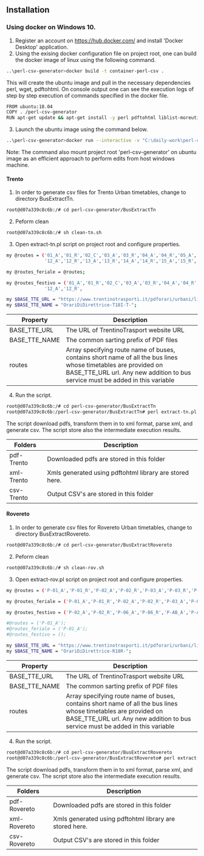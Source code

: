 ## Installation

### Using docker on Windows 10.

1. Register an account on <https://hub.docker.com/> and install 'Docker Desktop' application.
2. Using the exising docker configuration file on project root, one can build the docker image of linux using the following command.
```sh
..\perl-csv-generator>docker build -t container-perl-csv .
```
This will create the ubuntu image and pull in the necessary dependencies perl, wget, pdftohtml. On console output one can see the execution logs of step by step execution of commands specified in the docker file.
```sh
FROM ubuntu:18.04
COPY . /perl-csv-generator
RUN apt-get update && apt-get install -y perl pdftohtml liblist-moreutils-perl libwww-perl wget
```
3. Launch the ubuntu image using the command below.
```sh
..\perl-csv-generator>docker run --interactive -v "C:\daily-work\perl-csv-generator\:/perl-csv-generator/" --tty container-perl-csv:latest bash
```
Note: The command also mount project root 'perl-csv-generator' on ubuntu image as an efficient approach to perform edits from host windows machine.

#### Trento
1. In order to generate csv files for Trento Urban timetables, change to directory BusExtractTn.
```sh
root@d07a339c8c6b:/# cd perl-csv-generator/BusExtractTn
```
2. Peform clean
```sh
root@d07a339c8c6b:/# sh clean-tn.sh
```
3. Open extract-tn.pl script on project root and configure properties.
```sh
my @routes = ('01_A','01_R','02_C','03_A','03_R','04_A','04_R','05_A','05_R','05_b','06_A','06_R','07_A','07_R','08_A','08_R','09_A','09_R','10_A','10_R','11_A','11_R',
              '12_A','12_R','13_A','13_R','14_A','14_R','15_A','15_R','16_A','16_R','17_A','17_R','NP_C','%20A_C','%20B_C','%20C_A','%20C_R','%20G_A','%20G_R','CM_A','CM_R');

my @routes_feriale = @routes;

my @routes_festivo = ('01_A','01_R','02_C','03_A','03_R','04_A','04_R','05_A','05_R',    '06_A','06_R',              '08_A','08_R',              '10_A','10_R',              
              '12_A','12_R',                                                        '17_A','17_R',       '%20A_C');

my $BASE_TTE_URL = "https://www.trentinotrasporti.it/pdforari/urbani/linee";
my $BASE_TTE_NAME = "OrariDiDirettrice-T18I-T-";
```

| Property | Description |
| ------ | ------ |
| BASE_TTE_URL | The URL of TrentinoTrasport website URL |
| BASE_TTE_NAME | The common sarting prefix of PDF files |
| routes | Array specifying route name of buses, contains short name of all the bus lines whose timetables are provided on BASE_TTE_URL url. Any new addition to bus service must be added in this variable |

4. Run the script.
```sh
root@d07a339c8c6b:/# cd perl-csv-generator/BusExtractTn
root@d07a339c8c6b:/perl-csv-generator/BusExtractTn# perl extract-tn.pl
```
The script download pdfs, transform them in to xml format, parse xml, and generate csv. The script store also the intermediate execution results.

| Folders | Description |
| ------ | ------ |
| pdf-Trento | Downloaded pdfs are stored in this folder |
| xml-Trento | Xmls generated using pdftohtml library are stored here. |
| csv-Trento | Output CSV's are stored in this folder |


#### Rovereto
1. In order to generate csv files for Rovereto Urban timetables, change to directory BusExtractRovereto.
```sh
root@d07a339c8c6b:/# cd perl-csv-generator/BusExtractRovereto
```
2. Peform clean
```sh
root@d07a339c8c6b:/# sh clean-rov.sh
```
3. Open extract-rov.pl script on project root and configure properties.
```sh
my @routes = ('P-01_A','P-01_R','P-02_A','P-02_R','P-03_A','P-03_R','P-04_A','P-04_R','P-05_A','P-05_R','P-06_A','P-06_R','P-07_A','P-07_R','P-%20A_C','P-%20B_C','P-%20V_A','P-%20V_R','P-AB_A','P-AB_R','N-01_A','N-01_R','N-02_A','N-02_R','N-03_A','N-03_R','N-06_A','N-06_R');

my @routes_feriale = ('P-01_A','P-01_R','P-02_A','P-02_R','P-03_A','P-03_R','P-04_A','P-04_R','P-05_A','P-05_R','P-06_A','P-06_R','P-07_A','P-07_R','P-%20A_C','P-%20B_C','P-%20V_A','P-%20V_R','N-01_A','N-01_R','N-02_A','N-02_R','N-03_A','N-03_R','N-06_A','N-06_R');

my @routes_festivo = ('P-02_A','P-02_R','P-06_A','P-06_R','P-AB_A','P-AB_R');

#@routes = ('P-01_A');
#@routes_feriale = ('P-01_A');
#@routes_festivo = ();

my $BASE_TTE_URL = "https://www.trentinotrasporti.it/pdforari/urbani/linee";
my $BASE_TTE_NAME = "OrariDiDirettrice-R18R-";
```

| Property | Description |
| ------ | ------ |
| BASE_TTE_URL | The URL of TrentinoTrasport website URL |
| BASE_TTE_NAME | The common sarting prefix of PDF files |
| routes | Array specifying route name of buses, contains short name of all the bus lines whose timetables are provided on BASE_TTE_URL url. Any new addition to bus service must be added in this variable |

4. Run the script.
```sh
root@d07a339c8c6b:/# cd perl-csv-generator/BusExtractRovereto
root@d07a339c8c6b:/perl-csv-generator/BusExtractRovereto# perl extract-rov.pl
```
The script download pdfs, transform them in to xml format, parse xml, and generate csv. The script store also the intermediate execution results.

| Folders | Description |
| ------ | ------ |
| pdf-Rovereto | Downloaded pdfs are stored in this folder |
| xml-Rovereto | Xmls generated using pdftohtml library are stored here. |
| csv-Rovereto | Output CSV's are stored in this folder |


